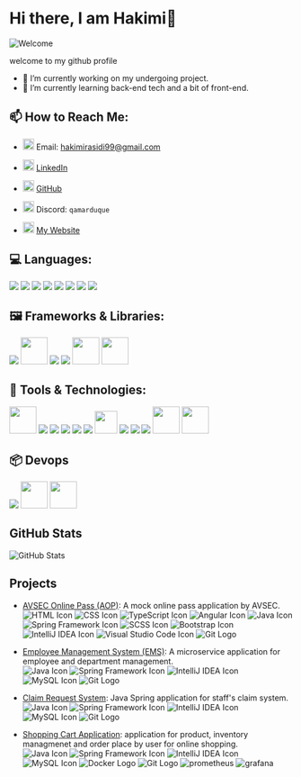 # Hi there, I am Hakimi👋

![Welcome](https://www.icegif.com/wp-content/uploads/icegif-1787.gif)

welcome to my github profile

- 🔭 I’m currently working on my undergoing project.
- 🌱 I’m currently learning back-end tech and a bit of front-end.

## 📫 How to Reach Me:

- <img src="https://img.icons8.com/color/20/000000/gmail.png" width="20" height="20"/> Email: [hakimirasidi99@gmail.com](mailto:hakimirasidi99@gmail.com)
- <img src="https://img.icons8.com/color/48/000000/linkedin.png" width="20" height="20"/> [LinkedIn](https://www.linkedin.com/in/ahmad-hakimi-ahmad-rasidi/)
- <img src="https://img.icons8.com/fluency/48/000000/github.png" width="20" height="20"/> [GitHub](https://github.com/ahmadhakimi/ahmadhakimi)

- <img src="https://img.icons8.com/color/48/000000/discord-logo.png" width="20" height="20"/> Discord: `qamarduque `
- <img src="https://img.icons8.com/fluency/48/000000/domain.png" width="20" height="20"/> [My Website](https://ahmadhakimi.netlify.app/)

<!-- **ahmadhakimi/ahmadhakimi** is a ✨ _special_ ✨ repository because its `README.md` (this file) appears on your GitHub profile. -->

<!-- ![GitHub followers](https://img.shields.io/github/followers/your-username?label=Follow&style=social)
![GitHub stars](https://img.shields.io/github/stars/your-username?affiliations=OWNER%2CCOLLABORATOR&style=social) -->

## 💻 Languages:

<img src="https://img.icons8.com/color/48/000000/java-coffee-cup-logo.png"/> 
<img src="https://img.icons8.com/color/48/000000/html-5.png"/> 
<img src="https://img.icons8.com/color/48/000000/css3.png"/> 
<img src="https://img.icons8.com/color/48/000000/sql.png"/> 
<img src="https://img.icons8.com/color/48/000000/javascript.png"/> 
<img src="https://img.icons8.com/color/48/000000/python.png"/> 
<img src="https://img.icons8.com/color/48/000000/typescript.png"/> 
<img src="https://img.icons8.com/color/48/000000/sass.png"/>

## 🖼️ Frameworks & Libraries:

<img src="https://img.icons8.com/color/48/000000/spring-logo.png"/> 
<img src="https://user-images.githubusercontent.com/25181517/183891303-41f257f8-6b3d-487c-aa56-c497b880d0fb.png" width="48" height="48"> 
<img src="https://img.icons8.com/color/48/000000/angularjs.png"/> 
<img src="https://img.icons8.com/color/48/000000/bootstrap.png"/> 
<img src="https://user-images.githubusercontent.com/25181517/192107004-2d2fff80-d207-4916-8a3e-130fee5ee495.png" width="48" height="48">
<img src="https://user-images.githubusercontent.com/25181517/117207493-49665200-adf4-11eb-808e-a9c0fcc2a0a0.png" width=48>

## 🔧 Tools & Technologies:

<img src="https://user-images.githubusercontent.com/25181517/117207242-07d5a700-adf4-11eb-975e-be04e62b984b.png" width="48" height="48" /> 
<img src="https://img.icons8.com/color/48/000000/mysql-logo.png"/> 
<img src="https://img.icons8.com/color/48/000000/oracle-logo.png"/>
<img src="https://img.icons8.com/color/48/000000/mongodb.png"/>
<img src="https://img.icons8.com/color/48/000000/git.png"/>
<img src="https://img.icons8.com/color/48/000000/figma.png"/>
<img src="https://user-images.githubusercontent.com/25181517/192109061-e138ca71-337c-4019-8d42-4792fdaa7128.png" width="40" height="40"/>
<img src="https://img.icons8.com/color/48/000000/intellij-idea.png"/>
<img src="https://img.icons8.com/color/48/000000/visual-studio-code-2019.png"/>
<img src="https://img.icons8.com/color/48/000000/git.png"/>
<img src="https://user-images.githubusercontent.com/25181517/192108374-8da61ba1-99ec-41d7-80b8-fb2f7c0a4948.png" width=48 height=48/>
<img src="https://user-images.githubusercontent.com/25181517/121401671-49102800-c959-11eb-9f6f-74d49a5e1774.png" width=48 >

## 📦 Devops

<img src="https://img.icons8.com/color/48/000000/docker.png">
<img src="https://img.icons8.com/color/48/000000/prometheus-app.png" width="48" height="48"/>
<img src="https://img.icons8.com/color/48/000000/grafana.png" width="48" height="48"/>

## GitHub Stats

![GitHub Stats](https://github-readme-stats.vercel.app/api?username=ahmadhakimi&show_icons=true&theme=radical)

## Projects

- [AVSEC Online Pass (AOP)](https://github.com/ahmadhakimi/Mock-AOP-Website): A mock online pass application by AVSEC.<br>
  ![HTML Icon](https://img.icons8.com/color/20/000000/html-5.png) ![CSS Icon](https://img.icons8.com/color/20/000000/css3.png) ![TypeScript Icon](https://img.icons8.com/color/20/000000/typescript.png) ![Angular Icon](https://img.icons8.com/color/20/000000/angularjs.png) ![Java Icon](https://img.icons8.com/color/20/000000/java-coffee-cup-logo.png) ![Spring Framework Icon](https://img.icons8.com/color/20/000000/spring-logo.png) ![SCSS Icon](https://img.icons8.com/color/20/000000/sass.png) ![Bootstrap Icon](https://img.icons8.com/color/20/000000/bootstrap.png) ![IntelliJ IDEA Icon](https://img.icons8.com/color/20/000000/intellij-idea.png) ![Visual Studio Code Icon](https://img.icons8.com/color/20/000000/visual-studio-code-2019.png) ![Git Logo](https://img.icons8.com/color/20/000000/git.png)

- [Employee Management System (EMS)](https://github.com/ahmadhakimi/microservice-ems-springboot): A microservice application for employee and department management.<br>
  ![Java Icon](https://img.icons8.com/color/20/000000/java-coffee-cup-logo.png) ![Spring Framework Icon](https://img.icons8.com/color/20/000000/spring-logo.png) ![IntelliJ IDEA Icon](https://img.icons8.com/color/20/000000/intellij-idea.png) ![MySQL Icon](https://img.icons8.com/color/20/000000/mysql-logo.png) ![Git Logo](https://img.icons8.com/color/20/000000/git.png)

- [Claim Request System](https://github.com/ahmadhakimi/claim-request-system): Java Spring application for staff's claim system.<br>
  ![Java Icon](https://img.icons8.com/color/20/000000/java-coffee-cup-logo.png) ![Spring Framework Icon](https://img.icons8.com/color/20/000000/spring-logo.png) ![IntelliJ IDEA Icon](https://img.icons8.com/color/20/000000/intellij-idea.png) ![MySQL Icon](https://img.icons8.com/color/20/000000/mysql-logo.png) ![Git Logo](https://img.icons8.com/color/20/000000/git.png)

- [Shopping Cart Application](https://github.com/ahmadhakimi/shopping-cart-microservice): application for product, inventory managmenet and order place by user for online shopping.<br>
  ![Java Icon](https://img.icons8.com/color/20/000000/java-coffee-cup-logo.png) ![Spring Framework Icon](https://img.icons8.com/color/20/000000/spring-logo.png) ![IntelliJ IDEA Icon](https://img.icons8.com/color/20/000000/intellij-idea.png) ![MySQL Icon](https://img.icons8.com/color/20/000000/mysql-logo.png) ![Docker Logo](https://img.icons8.com/color/20/000000/docker.png) ![Git Logo](https://img.icons8.com/color/20/000000/git.png) ![prometheus](https://img.icons8.com/color/20/000000/prometheus-app.png) ![grafana](https://img.icons8.com/color/20/000000/grafana.png)

<!-- - 👯 I’m looking to collaborate on ...
- 🤔 I’m looking for help with ...
- 💬 Ask me about ...

- 😄 Pronouns: ...
- ⚡ Fun fact: ...
-->
